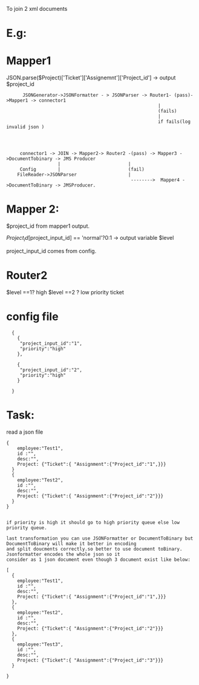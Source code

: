 To join 2 xml documents


E.g:
===

Mapper1
========

JSON.parse($Project)['Ticket']['Assignemnt']['Project_id'] -> output $project_id

          JSONGenerator->JSONFormatter - > JSONParser -> Router1- (pass)->Mapper1 -> connector1
                                                            |
                                                            (fails)
                                                            |
                                                            if fails(log invalid json )




         connector1 -> JOIN -> Mapper2-> Router2 -(pass) -> Mapper3 ->DocumentTobinary -> JMS Producer
                       |                         |
         Config        |                         (fail)
        FileReader->JSONParser                   |
                                                  -------->  Mapper4 ->DocumentToBinary -> JMSProducer.
                                                  



Mapper 2:
=========
$project_id  from mapper1 output.

$Project_id[$project_input_id] == 'normal'?0:1 -> output variable $level

project_input_id comes from config.


Router2
=======

   $level ==1? high 
   $level ==2 ? low priority ticket

config file
===========


      {
        {
         "project_input_id":"1",
         "priority":"high"
        },

        {
         "project_input_id":"2",
         "priority":"high"
        }

      }

Task:
======


read a json file 

    {
        employee:"Test1",
        id :"",
        desc:"",
        Project: {"Ticket":{ "Assignment":{"Project_id":"1",}}}
      }
      {
        employee:"Test2",
        id :"",
        desc:"",
        Project: {"Ticket":{ "Assignment":{"Project_id":"2"}}}
      }
    }
    
    
    if priority is high it should go to high priority queue else low priority queue.
    
    last transformation you can use JSONFormatter or DocumentToBinary but DocumentToBinary will make it better in encoding
    and split doucments correctly.so better to use document toBinary. Jsonformatter encodes the whole json so it 
    consider as 1 json document even though 3 document exist like below:
    
    [
      {
        employee:"Test1",
        id :"",
        desc:"",
        Project: {"Ticket":{ "Assignment":{"Project_id":"1",}}}
      },
      {
        employee:"Test2",
        id :"",
        desc:"",
        Project: {"Ticket":{ "Assignment":{"Project_id":"2"}}}
      },
      {
        employee:"Test3",
        id :"",
        desc:"",
        Project: {"Ticket":{ "Assignment":{"Project_id":"3"}}}
      }
      
    }
      
    
    
    

